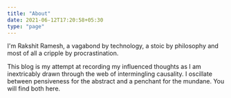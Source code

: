 ```yaml
---
title: "About"
date: 2021-06-12T17:20:58+05:30
type: "page"
---
```


I'm Rakshit Ramesh, a vagabond by technology, a stoic by philosophy
and most of all a cripple by procrastination.

This blog is my attempt at recording my influenced thoughts
as I am inextricably drawn through the web of intermingling causality.
I oscillate between pensiveness for the abstract and a penchant for 
the mundane. You will find both here.
